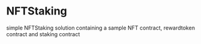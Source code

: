 # NFTStaking
simple NFTStaking solution containing a sample NFT contract, rewardtoken contract and staking contract
